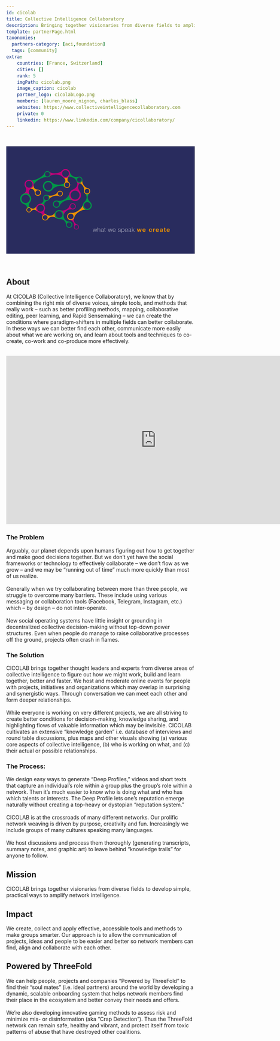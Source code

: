 ```yaml
---
id: cicolab
title: Collective Intelligence Collaboratory
description: Bringing together visionaries from diverse fields to amplify network intelligence.
template: partnerPage.html
taxonomies:
  partners-category: [aci,foundation]
  tags: [community]
extra:
    countries: [France, Switzerland]
    cities: []
    rank: 5
    imgPath: cicolab.png
    image_caption: cicolab
    partner_logo: cicolabLogo.png
    members: [lauren_moore_nignon, charles_blass]
    websites: https://www.collectiveintelligencecollaboratory.com
    private: 0
    linkedin: https://www.linkedin.com/company/cicollaboratory/
---
```


<br/>

![cicolab](cicolab2.png)

<br/>

## About

At CICOLAB (Collective Intelligence Collaboratory), we know that by combining the right mix of diverse voices, simple tools, and methods that really work – such as better profiling methods, mapping, collaborative editing, peer learning, and Rapid Sensemaking – we can create the conditions where paradigm-shifters in multiple fields can better collaborate. In these ways we can better find each other, communicate more easily about what we are working on, and learn about tools and techniques to co-create, co-work and co-produce more effectively.

<BR>

<iframe src="https://player.vimeo.com/video/436772110" width="800" height="450" frameborder="0" allow="autoplay; fullscreen" allowfullscreen></iframe>

<BR>


### The Problem

Arguably, our planet depends upon humans figuring out how to get together and make good decisions together. But we don’t yet have the social frameworks or technology to effectively collaborate – we don’t flow as we grow – and we may be “running out of time” much more quickly than most of us realize.
<br/>
<br/>
Generally when we try collaborating between more than three people, we struggle to overcome many barriers. These include using various messaging or collaboration tools (Facebook, Telegram, Instagram, etc.) which – by design – do not inter-operate. 
<br/>
<br/>
New social operating systems have little insight or grounding in decentralized collective decision-making without top-down power structures. Even when people do manage to raise collaborative processes off the ground, projects often crash in flames.

### The Solution

CICOLAB brings together thought leaders and experts from diverse areas of collective intelligence to figure out how we might work, build and learn together, better and faster. 
We host and moderate online events for people with projects, initiatives and organizations which may overlap in surprising and synergistic ways. Through conversation we can meet each other and form deeper relationships.
<br/>
<br/>
While everyone is working on very different projects, we are all striving to create better conditions for decision-making, knowledge sharing, and highlighting flows of valuable information which may be invisible. CICOLAB cultivates an extensive “knowledge garden” i.e. database of interviews and round table discussions, plus maps and other visuals showing (a) various core aspects of collective intelligence, (b) who is working on what, and (c) their actual or possible relationships.

### The Process:

We design easy ways to generate “Deep Profiles,” videos and short texts that capture an individual’s role within a group plus the group’s role within a network. Then it’s much easier to know who is doing what and who has which talents or interests. The Deep Profile lets one’s reputation emerge naturally without creating a top-heavy or dystopian “reputation system.”
<br/>
<br/>
CICOLAB is at the crossroads of many different networks. Our prolific network weaving is driven by purpose, creativity and fun. Increasingly we include groups of many cultures speaking many languages.
<br/>
<br/>
We host discussions and process them thoroughly (generating transcripts, summary notes, and graphic art) to leave behind “knowledge trails” for anyone to follow.

## Mission

CICOLAB brings together visionaries from diverse fields to develop simple, practical ways to amplify network intelligence.

## Impact

We create, collect and apply effective, accessible tools and methods to make groups smarter. Our approach is to allow the communication of projects, ideas and people to be easier and better so network members can find, align and collaborate with each other.

## Powered by ThreeFold

We can help people, projects and companies “Powered by ThreeFold” to find their “soul mates” (i.e. ideal partners) around the world by developing a dynamic, scalable onboarding system that helps network members find their place in the ecosystem and better convey their needs and offers.
<br/>
<br/>
We’re also developing innovative gaming methods to assess risk and minimize mis- or disinformation (aka “Crap Detection”). Thus the ThreeFold network can remain safe, healthy and vibrant, and protect itself from toxic patterns of abuse that have destroyed other coalitions.

<!-- ## Join saving our planet!

We invite you to [join the conversation](https://www.collectiveintelligencecollaboratory.com/the-collaboratory), explore our [knowledge repository](https://workflowy.com/s/collective-intellige/j4VFPGtdeKapOPmH), get involved in and support our [Rapid Learning Network](https://docs.google.com/presentation/d/1fJyb323YcNEdXBlhbMd5OtLd4zRhXJsd-dGkCysXGBs/edit#slide=id.g6cb7bf93bd_0_19).


## TFGrid Solution

### Roadmap -->

